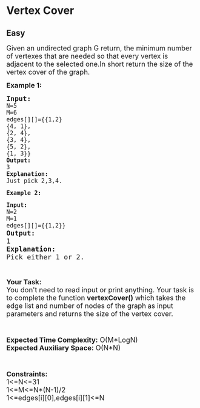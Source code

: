 # Vertex Cover
## Easy
<div class="problems_problem_content__Xm_eO"><p><span style="font-size:18px">Given an undirected graph G return, the minimum number of vertexes that are needed so that every vertex is adjacent to the selected one.In short return the size of the vertex cover of the graph.</span></p>

<p><strong><span style="font-size:18px">Example 1:</span></strong></p>

<pre><span style="font-size:18px"><strong>Input:</strong><code>
N=5
M=6
edges[][]={{1,2}
{4, 1},
{2, 4},
{3, 4},
{5, 2},
{1, 3}}
<strong>Output:</strong>
3
<strong>Explanation:</strong>
Just pick 2,3,4.</code></span></pre>

<p><strong><span style="font-size:18px"><code>Example 2:</code></span></strong></p>

<pre><span style="font-size:18px"><code><strong>Input:</strong>
N=2
M=1
edges[][]={{1,2}}</code>
<strong>Output:</strong>
1
<strong>Explanation:</strong>
Pick either 1 or 2.</span></pre>

<p>&nbsp;</p>

<p><span style="font-size:18px"><strong>Your Task:&nbsp;&nbsp;</strong><br>
You don't need to read input or print anything. Your task is to complete the function <strong>vertexCover()</strong>&nbsp;which takes the edge list and number of nodes of the graph<strong>&nbsp;</strong>as input parameters&nbsp;and returns the size of the vertex cover.</span><br>
<br>
&nbsp;</p>

<p><span style="font-size:18px"><strong>Expected Time Complexity:</strong>&nbsp;O(M*LogN)<br>
<strong>Expected Auxiliary Space:</strong>&nbsp;O(N*N)</span><br>
<br>
&nbsp;</p>

<p><span style="font-size:18px"><strong>Constraints:</strong><br>
1&lt;=N&lt;=31<br>
1&lt;=M&lt;=N*(N-1)/2<br>
1&lt;=edges[i][0],edges[i][1]&lt;=N</span></p>

<p>&nbsp;</p>
</div>